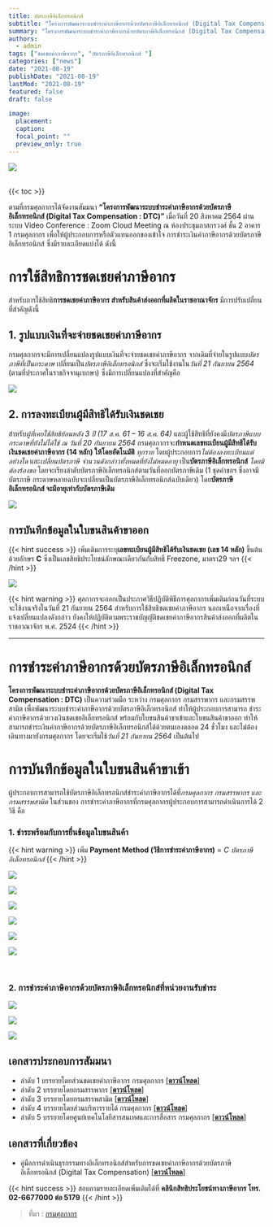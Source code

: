 ```yaml
---
title: บัตรภาษีอิเล็กทรอนิกส์
subtitle: "โครงการพัฒนาระบบชำระค่าภาษีอากรด้วยบัตรภาษีอิเล็กทรอนิกส์ (Digital Tax Compensation - DTC) โดยเป็นความร่วมมือ ระหว่าง กรมศุลกากร กรมสรรพากร และกรมสรรพสามิต เพื่อพัฒนาระบบชำระค่าภาษีอากรด้วยบัตรภาษีอิเล็กทรอนิกส์ โดยจะเริ่มใช้วันที่ 21 กันยายน 2564 เป็นต้นไป"
summary: "โครงการพัฒนาระบบชำระค่าภาษีอากรด้วยบัตรภาษีอิเล็กทรอนิกส์ (Digital Tax Compensation - DTC) โดยเป็นความร่วมมือ ระหว่าง กรมศุลกากร กรมสรรพากร และกรมสรรพสามิต เพื่อพัฒนาระบบชำระค่าภาษีอากรด้วยบัตรภาษีอิเล็กทรอนิกส์ โดยจะเริ่มใช้วันที่ 21 กันยายน 2564 เป็นต้นไป"
authors:
  - admin
tags: ["ชดเชยค่าภาษีอากร", "บัตรภาษีอิเล็กทรอนิกส์ "]
categories: ["news"]
date: "2021-08-19"
publishDate: "2021-08-19"
lastMod: "2021-08-19"
featured: false
draft: false

image:
  placement:
  caption:
  focal_point: ""
  preview_only: true
---
```


![](./img/cover.png)  
<br>

{{< toc >}}

ตามที่กรมศุลกากรได้จัดงานสัมมนา **“โครงการพัฒนาระบบชำระค่าภาษีอากรด้วยบัตรภาษีอิเล็กทรอนิกส์ (Digital Tax Compensation : DTC)”** เมื่อวันที่ 20 สิงหาคม 2564 ผ่านระบบ Video Conference : Zoom Cloud Meeting ณ ห้องประชุมภาสกรวงศ์ ชั้น 2 อาคาร 1 กรมศุลกากร เพื่อให้ผู้ประกอบการหรือตัวแทนออกของเข้าใจ การชำระเงินค่าภาษีอากรด้วยบัตรภาษีอิเล็กทรอนิกส์ ซึ่งมีรายละเอียดแบ่งได้ ดังนี้

# การใช้สิทธิการชดเชยค่าภาษีอากร

สำหรับการใช้สิทธิ**การชดเชยค่าภาษีอากร สำหรับสินค้าส่งออกที่ผลิตในราชอาณาจักร** มีการปรับเปลี่ยนที่สำคัญดังนี้
## 1. รูปแบบเงินที่จะจ่ายชดเชยค่าภาษีอากร

กรมศุลกากรจะมีการเปลี่ยนแปลงรูปแบบเงินที่จะจ่ายชดเชยค่าภาษีอากร จากเดิมที่จ่ายในรูปแบบ*บัตรภาษีที่เป็นกระดาษ* เปลี่ยนเป็น*บัตรภาษีอิเล็กทรอนิกส์* ซึ่งจะเริ่มใช้งานใน*วันที่ 21 กันยายน 2564* (ตามที่ประกาศในราชกิจจานุเบกษา) ซึ่งมีการเปลี่ยนแปลงที่สำคัญคือ

![](./img/01-customsjpg_Page20.jpg)

## 2. การลงทะเบียนผู้มีสิทธิได้รับเงินชดเชย


สำหรับ*ผู้ที่เคยใช้สิทธิย้อนหลัง 3 ปี* _(17 ส.ค. 61 – 16 ส.ค. 64)_ และผู้ใช้สิทธิที่ยังคงมี*บัตรภาษีแบบกระดาษที่ยังไม่ได้ใช้ ณ วันที่ 20 กันยายน 2564* กรมศุลกากรจะ**กำหนดเลขทะเบียนผู้มีสิทธิได้รับเงินชดเชยค่าภาษีอากร (14 หลัก) ให้โดยอัตโนมัติ** *ทุกราย* โดยผู้ประกอบการ*ไม่ต้องลงทะเบียนแต่อย่างใด* และ*เปลี่ยนบัตรภาษี จำนวนดังกล่าวทั้งหมดที่ยังไม่หมดอายุ* เป็น**บัตรภาษีอิเล็กทรอนิกส์** *โดยมิต้องร้องขอ* โดยจะเรียงลำดับบัตรภาษีอิเล็กทรอนิกส์ตามวันที่ออกบัตรภาษีเดิม (1 ชุดคำขอฯ ซึ่งอาจมีบัตรภาษี กระดาษหลายฉบับจะเปลี่ยนเป็นบัตรภาษีอิเล็กทรอนิกส์ฉบับเดียว) โดย**บัตรภาษีอิเล็กทรอนิกส์ จะมีอายุเท่ากับบัตรภาษีเดิม**

![](./img/01-customsjpg_Page13.jpg)

## การบันทึกข้อมูลในใบขนสินค้าขาออก

{{<  hint success >}}
เพิ่มเติมการระบุ**เลขทะเบียนผู้มีสิทธิได้รับเงินชดเชย (เลข 14 หลัก)** ขึ้นต้นด้วยอักษร **C** ซึ่งเป็นเลขสิทธิประโยชน์ลักษณะเดียวกันกับสิทธิ์ Freezone, มาตรา29 ฯลฯ
{{< /hint >}}

![](./img/img-02.png)

{{<  hint warning >}}
ศุลกากรจะออกเป็นประกาศวิธีปฏิบัติพิธีการศุลกากรเพิ่มเติมก่อนวันที่ระบบจะใช้งานจริงในวันที่ 21 กันยายน 2564 สำหรับการใช้สิทธิชดเชยค่าภาษีอากร นอกเหนือจากเรื่องที่แจ้งเปลี่ยนแปลงดังกล่าว ยังคงให้ปฏิบัติตามพระราชบัญญัติชดเชยค่าภาษีอากรสินค้าส่งออกที่ผลิตในราชอาณาจักร พ.ศ. 2524 
{{< /hint >}}

-------

# การชำระค่าภาษีอากรด้วยบัตรภาษีอิเล็กทรอนิกส์

 **โครงการพัฒนาระบบชำระค่าภาษีอากรด้วยบัตรภาษีอิเล็กทรอนิกส์ (Digital Tax Compensation : DTC)** เป็นความร่วมมือ ระหว่าง กรมศุลกากร กรมสรรพากร และกรมสรรพสามิต เพื่อพัฒนาระบบชำระค่าภาษีอากรด้วยบัตรภาษีอิเล็กทรอนิกส์ ทำให้ผู้ประกอบการสามารถ ชำระค่าภาษีอากรด้วยวงเงินชดเชยอิเล็กทรอนิกส์ พร้อมกับใบขนสินค้าขาเข้าและใบขนสินค้าขาออก ทำให้สามารถชำระเงินค่าภาษีอากรด้วยบัตรภาษีอิเล็กทรอนิกส์ได้ด้วยตนเองตลอด 24 ชั่วโมง และไม่ต้องเดินทางมายังกรมศุลกากร โดยจะเริ่มใช้*วันที่ 21 กันยายน 2564* เป็นต้นไป 


# การบันทึกข้อมูลในใบขนสินค้าขาเข้า

ผู้ประกอบการสามารถใช้บัตรภาษีอิเล็กทรอนิกส์ชำระค่าภาษีอากรได้ที่*กรมศุลกากร กรมสรรพากร และ กรมสรรพสามิต* ในส่วนของ การชำระค่าภาษีอากรที่กรมศุลกากรผู้ประกอบการสามารถดำเนินการได้ 2 วิธี คือ

### 1. ชำระพร้อมกับการยื่นข้อมูลใบขนสินค้า

{{<  hint warning >}}
เพิ่ม **Payment Method (วิธีการชำระค่าภาษีอากร)** = *C บัตรภาษีอิเล็กทรอนิกส์*
{{<  /hint >}}

![](./img/img-01.jpg)

![](./img/img-02.jpg)

![](./img/img-03.jpg)

![](./img/img-04.jpg)

![](./img/img-05.jpg)

![](./img/img-06.jpg)

<br>

### 2. การชำระค่าภาษีอากรด้วยบัตรภาษีอิเล็กทรอนิกส์ที่หน่วยงานรับชำระ

![](./img/img-07.jpg)

![](./img/img-08.jpg)

![](./img/img-09.jpg)

## เอกสารประกอบการสัมมนา

- ลำดับ 1 บรรยายโดยส่วนชดเชยค่าภาษีอากร กรมศุลกากร [[**ดาวน์โหลด**]](./docs/01-customs.pdf)
- ลำดับ 2 บรรยายโดยกรมสรรพากร [[**ดาวน์โหลด**]](./docs/02-revenue.pdf)
- ลำดับ 3 บรรยายโดยกรมสรรพสามิต [[**ดาวน์โหลด**]](./docs/03-excise.pdf) 
- ลำดับ 4 บรรยายโดยส่วนบริหารรายได้ กรมศุลกากร [[**ดาวน์โหลด**]](./docs/04-customs.pdf)
- ลำดับ 5 บรรยายโดยศูนย์เทคโนโลยีสารสนเทศและการสื่อสาร กรมศุลกากร [[**ดาวน์โหลด**]](./docs/05-customs.pdf)
## เอกสารที่เกี่ยวข้อง

- คู่มือการดำเนินธุรกรรมทางอิเล็กทรอนิกส์สำหรับการชดเชยค่าภาษีอากรด้วยบัตรภาษีอิเล็กทรอนิกส์ (Digital Tax Compensation) [[**ดาวน์โหลด**]](./docs/DigitalTaxCompensation.pdf)



{{<  hint success >}}
สอบถามรายละเอียดเพิ่มเติมได้ที่ **คลินิกสิทธิประโยชน์ทางภาษีอากร โทร. 02-6677000 ต่อ 5179**
{{<  /hint >}}

> ที่มา : [กรมศุลกากร](www.customs.go.th)

